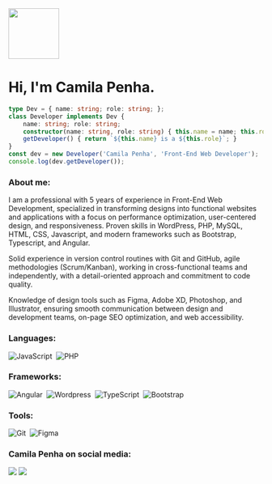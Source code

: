 <img width='100px' height='100px' src='https://avatars.githubusercontent.com/u/45637296?v=4'/>

# Hi, I'm Camila Penha.

```typescript
type Dev = { name: string; role: string; };
class Developer implements Dev {
    name: string; role: string;
    constructor(name: string, role: string) { this.name = name; this.role = role; }
    getDeveloper() { return `${this.name} is a ${this.role}`; }
}
const dev = new Developer('Camila Penha', 'Front-End Web Developer');
console.log(dev.getDeveloper());
```

### About me:

<p>
  I am a professional with 5 years of experience in Front-End Web Development, specialized in transforming designs into functional websites and applications with a focus on performance optimization, user-centered design, and responsiveness. Proven skills in WordPress, PHP, MySQL, HTML, CSS, Javascript, and modern frameworks such as Bootstrap, Typescript, and Angular.
</p>

<p>
  Solid experience in version control routines with Git and GitHub, agile methodologies (Scrum/Kanban), working in cross-functional teams and independently, with a detail-oriented approach and commitment to code quality.
</p>

<p>
  Knowledge of design tools such as Figma, Adobe XD, Photoshop, and Illustrator, ensuring smooth communication between design and development teams, on-page SEO optimization, and web accessibility.
</p>

### Languages:

![JavaScript](https://img.shields.io/badge/javascript-%2320232a.svg?style=for-the-badge&logo=javascript&logoColor=%23F7DF1E)&nbsp;
![PHP](https://img.shields.io/badge/php-%2320232a.svg?style=for-the-badge&logo=php&logoColor=%23007ACC)&nbsp;

### Frameworks:

![Angular](https://img.shields.io/badge/angular-%2320232a.svg?style=for-the-badge&logo=angular&logoColor=red)&nbsp;
![Wordpress](https://img.shields.io/badge/wordpress-%2320232a?style=for-the-badge&logo=wordpress&logoColor=%23007ACC)&nbsp;
![TypeScript](https://img.shields.io/badge/typescript-%2320232a.svg?style=for-the-badge&logo=typescript&logoColor=%23007ACC)&nbsp;
![Bootstrap](https://img.shields.io/badge/bootstrap-%2320232a.svg?style=for-the-badge&logo=bootstrap&logoColor=purple)&nbsp;

### Tools:

![Git](https://img.shields.io/badge/git-%2320232a.svg?style=for-the-badge&logo=git&logoColor=%23F05033)&nbsp;
![Figma](https://img.shields.io/badge/figma-%2320232a.svg?style=for-the-badge&logo=figma&logoColor=pink)&nbsp;

### Camila Penha on social media:

<a href="https://www.linkedin.com/in/camila-penha-ab0a3555/"><img src="https://img.shields.io/badge/-Camila_Penha-BB3186?style=for-the-badge&logo=Linkedin&logoColor=white"/></a>
<a href="mailto:camilaspenha@gmail.com.com"><img src="https://img.shields.io/badge/-camilaspenha@gmail.com-BB3186?style=for-the-badge&logo=microsoft-outlook&logoColor=white"/></a>

<!--
**camilaspenha/camilaspenha** is a ✨ _special_ ✨ repository because its `README.md` (this file) appears on your GitHub profile.

Here are some ideas to get you started:

- 🔭 I’m currently working on ...
- 🌱 I’m currently learning ...
- 👯 I’m looking to collaborate on ...
- 🤔 I’m looking for help with ...
- 💬 Ask me about ...
- 📫 How to reach me: ...
- 😄 Pronouns: ...
- ⚡ Fun fact: ...
-->
